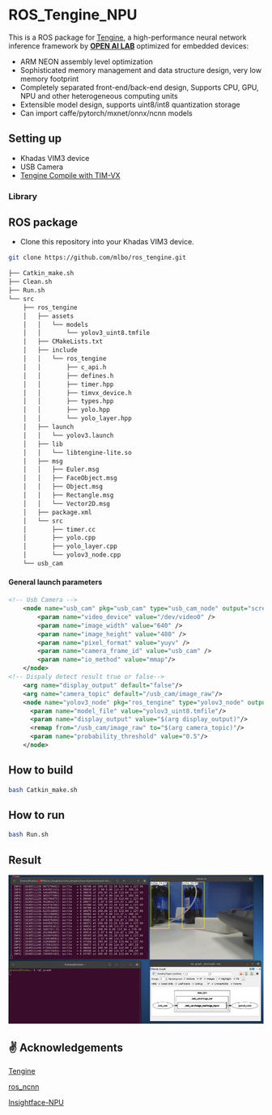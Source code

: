 # ROS_Tengine_NPU #

This is a ROS package for [Tengine](https://github.com/OAID/Tengine/blob/tengine-lite/), a high-performance neural network inference framework  by **[OPEN AI LAB](http://www.openailab.com)** optimized for embedded devices:

- ARM NEON assembly level optimization
- Sophisticated memory management and data structure design, very low memory footprint
- Completely separated front-end/back-end design, Supports CPU, GPU, NPU and other heterogeneous computing units
- Extensible model design, supports uint8/int8 quantization storage
- Can import caffe/pytorch/mxnet/onnx/ncnn models

## Setting up ##
* Khadas VIM3 device
* USB Camera
* [Tengine Compile with TIM-VX ](https://tengine-docs.readthedocs.io/zh_CN/latest/source_compile/compile_timvx.html)
### Library ###

## ROS package ##
* Clone this repository into your Khadas VIM3 device.
```bash
git clone https://github.com/mlbo/ros_tengine.git
```
```bash
├── Catkin_make.sh
├── Clean.sh
├── Run.sh
└── src
    ├── ros_tengine
    │   ├── assets
    │   │   └── models
    │   │       └── yolov3_uint8.tmfile
    │   ├── CMakeLists.txt
    │   ├── include
    │   │   └── ros_tengine
    │   │       ├── c_api.h
    │   │       ├── defines.h
    │   │       ├── timer.hpp
    │   │       ├── timvx_device.h
    │   │       ├── types.hpp
    │   │       ├── yolo.hpp
    │   │       └── yolo_layer.hpp
    │   ├── launch
    │   │   └── yolov3.launch
    │   ├── lib
    │   │   └── libtengine-lite.so
    │   ├── msg
    │   │   ├── Euler.msg
    │   │   ├── FaceObject.msg
    │   │   ├── Object.msg
    │   │   ├── Rectangle.msg
    │   │   └── Vector2D.msg
    │   ├── package.xml
    │   └── src
    │       ├── timer.cc
    │       ├── yolo.cpp
    │       ├── yolo_layer.cpp
    │       └── yolov3_node.cpp
    └── usb_cam
```
#### General launch parameters ####
```xml
<!-- Usb Camera -->
    <node name="usb_cam" pkg="usb_cam" type="usb_cam_node" output="screen" >
        <param name="video_device" value="/dev/video0" />
        <param name="image_width" value="640" />
        <param name="image_height" value="480" />
        <param name="pixel_format" value="yuyv" />
        <param name="camera_frame_id" value="usb_cam" />
        <param name="io_method" value="mmap"/>
    </node>
<!-- Dispaly detect result true or false-->
    <arg name="display_output" default="false"/>
    <arg name="camera_topic" default="/usb_cam/image_raw"/>
    <node name="yolov3_node" pkg="ros_tengine" type="yolov3_node" output="screen">
      <param name="model_file" value="yolov3_uint8.tmfile"/>
      <param name="display_output" value="$(arg display_output)"/>
      <remap from="/usb_cam/image_raw" to="$(arg camera_topic)"/>
      <param name="probability_threshold" value="0.5"/>
    </node>
```
## How to build ##
```bash
bash Catkin_make.sh
```
## How to run ##
```bash
bash Run.sh
```
## Result ##
![](img/ros_tengine.png)

## :v:  Acknowledgements ##
[Tengine](https://github.com/OAID/Tengine/blob/tengine-lite/)

[ros_ncnn](https://github.com/nilseuropa/ros_ncnn)

[Insightface-NPU](https://github.com/mlbo/Insightface-NPU)
